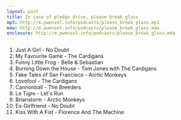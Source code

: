 ```yaml
---
layout: post
title: In case of pledge drive, please break glass
mp3: http://m.pwenzel.info/podcasts/please_break_glass.mp3
m4a: http://m.pwenzel.info/podcasts/please_break_glass.m4a
enclosure: http://m.pwenzel.info/podcasts/please_break_glass.m4a
---
```


1. Just A Girl - No Doubt
2. My Favourite Game - The Cardigans
3. Funny Little Frog - Belle & Sebastian
4. Burning Down the House - Tom Jones with The Cardigans
5. Fake Tales of San Francisco - Arctic Monkeys
6. Lovefool - The Cardigans
7. Cannonball - The Breeders
8. Le Tigre - Let's Run
9. Brianstorm - Arctic Monkeys
10. Ex-Girlfriend - No Doubt
11. Kiss With A Fist - Florence And The Machine